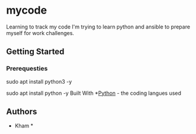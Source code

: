 # mycode
Learning to track my code
I'm trying to learn python and ansible to prepare myself for work challenges.
## Getting Started
### Prerequesties
sudo apt install python3 -y

sudo apt install python -y
Built With
*[Python](https://www.python.org/) - the coding langues used
## Authors
* Kham *

